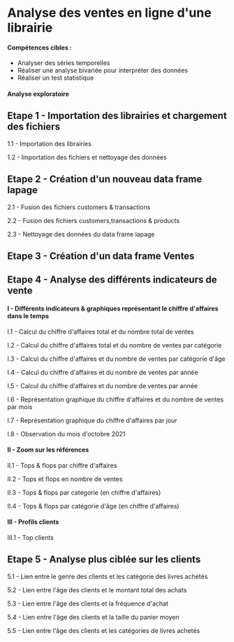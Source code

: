 # Analyse des ventes en ligne d'une librairie 


#### Compétences cibles :
  - Analyser des séries temporelles
  - Réaliser une analyse bivariée pour interpréter des données
  - Réaliser un test statistique

#### Analyse exploratoire
## Etape 1 - Importation des librairies et chargement des fichiers
1.1 - Importation des librairies

1.2 - Importation des fichiers et nettoyage des données

## Etape 2 - Création d'un nouveau data frame lapage
2.1 - Fusion des fichiers customers & transactions

2.2 - Fusion des fichiers customers,transactions & products

2.3 - Nettoyage des données du data frame lapage

## Etape 3 - Création d'un data frame Ventes

## Etape 4 - Analyse des différents indicateurs de vente
#### I - Différents indicateurs & graphiques représentant le chiffre d'affaires dans le temps
I.1 - Calcul du chiffre d'affaires total et du nombre total de ventes

I.2 - Calcul du chiffre d'affaires total et du nombre de ventes par catégorie

I.3 - Calcul du chiffre d'affaires et du nombre de ventes par catégorie d'âge

I.4 - Calcul du chiffre d'affaires et du nombre de ventes par année

I.5 - Calcul du chiffre d'affaires et du nombre de ventes par année

I.6 - Représentation graphique du chiffre d'affaires et du nombre de ventes par mois

I.7 - Représentation graphique du chiffre d'affaires par jour

I.8 - Observation du mois d'octobre 2021

#### II - Zoom sur les références
II.1 - Tops & flops par chiffre d'affaires

II.2 - Tops et flops en nombre de ventes

II.3 - Tops & flops par catégorie (en chiffre d'affaires)

II.4 - Tops & flops par catégorie d'âge (en chiffre d'affaires)

#### III - Profils clients
 III.1 - Top clients
 
## Etape 5 - Analyse plus ciblée sur les clients
5.1 - Lien entre le genre des clients et les catégorie des livres achetés

5.2 - Lien entre l'âge des clients et le montant total des achats

5.3 - Lien entre l'âge des clients et la fréquence d'achat

5.4 - Lien entre l'âge des clients et la taille du panier moyen

5.5 - Lien entre l'âge des clients et les catégories de livres achetés


